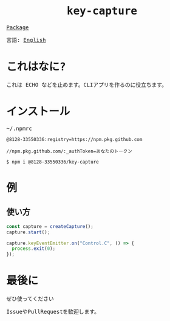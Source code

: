 <samp>
<div align="center">

# key-capture

</div>

[Package](https://github.com/8128-33550336/key-capture/pkgs/npm/key-capture)

言語: [English](./README.md)

# これはなに?

これは ECHO などを止めます。CLIアプリを作るのに役立ちます。

# インストール

~/.npmrc

```
@8128-33550336:registry=https://npm.pkg.github.com

//npm.pkg.github.com/:_authToken=あなたのトークン
```

```
$ npm i @8128-33550336/key-capture
```

# 例

## 使い方

```ts
const capture = createCapture();
capture.start();

capture.keyEventEmitter.on("Control.C", () => {
  process.exit(0);
});
```

# 最後に

ぜひ使ってください

IssueやPullRequestを歓迎します。

</samp>
